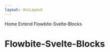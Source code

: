 ```yaml
---
layout: docLayout
---
```


<script>
  import { Htwo, ExampleDiv, GitHubSource, CompoDescription, TableProp, TableDefaultRow} from '../../utils'
  import { Breadcrumb, BreadcrumbItem } from '$lib'
  import { Adjustments, Bell, Briefcase,Ticket, ChartSquareBar, Camera, ChevronLeft } from "svelte-heros";

</script>

<Breadcrumb>
  <BreadcrumbItem href="/" home >Home</BreadcrumbItem>
  <BreadcrumbItem>Extend</BreadcrumbItem>
  <BreadcrumbItem>Flowbite-Svelte-Blocks</BreadcrumbItem>
</Breadcrumb>

<h1 class="text-3xl w-full dark:text-white pt-8 pb-4">Flowbite-Svelte-Blocks</h1>